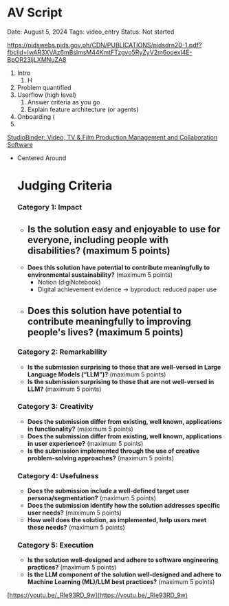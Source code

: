 # AV Script

Date: August 5, 2024
Tags: video_entry
Status: Not started

https://pidswebs.pids.gov.ph/CDN/PUBLICATIONS/pidsdrn20-1.pdf?fbclid=IwAR3XVAz6mBslmsM44KmtFTzgvo5RyZyV2m6ooexI4E-BpOR23ljLXMNuZA8

1. Intro
    1. H
2. Problem quantified
3. Userflow (high level)
    1. Answer criteria as you go
    2. Explain feature architecture (or agents)
4. Onboarding (
5. 

[StudioBinder: Video, TV & Film Production Management and Collaboration Software](https://app.studiobinder.com/company/66b0c6a66a61656712e2a641/currentUser/66b0c6a66a61656712e2a641/projects/66b0c6f49a4c25fa5c561a62/avscript/66b0cae7bc4f5b632cece7d3/version/66b0cae7bc4f5b632cece7d9)

- Centered Around
    
    # Judging Criteria
    
    ### **Category 1: Impact**
    
    - **Is the solution easy and enjoyable to use for everyone, including people with disabilities?** (maximum 5 points)
        - 
    - **Does this solution have potential to contribute meaningfully to environmental sustainability?** (maximum 5 points)
        - Notion (digiNotebook)
        - Digital achievement evidence → byproduct: reduced paper use
    - **Does this solution have potential to contribute meaningfully to improving people's lives?** (maximum 5 points)
        - 
    
    ### **Category 2: Remarkability**
    
    - **Is the submission surprising to those that are well-versed in Large Language Models (“LLM”)?** (maximum 5 points)
    - **Is the submission surprising to those that are not well-versed in LLM?** (maximum 5 points)
    
    ### **Category 3: Creativity**
    
    - **Does the submission differ from existing, well known, applications in functionality?** (maximum 5 points)
    - **Does the submission differ from existing, well known, applications in user experience?** (maximum 5 points)
    - **Is the submission implemented through the use of creative problem-solving approaches?** (maximum 5 points)
    
    ### **Category 4: Usefulness**
    
    - **Does the submission include a well-defined target user persona/segmentation?** (maximum 5 points)
    - **Does the submission identify how the solution addresses specific user needs?** (maximum 5 points)
    - **How well does the solution, as implemented, help users meet these needs?** (maximum 5 points)
    
    ### **Category 5: Execution**
    
    - **Is the solution well-designed and adhere to software engineering practices?** (maximum 5 points)
    - **Is the LLM component of the solution well-designed and adhere to Machine Learning (ML)/LLM best practices?** (maximum 5 points)

[https://youtu.be/_Rle93RD_9w](https://youtu.be/_Rle93RD_9w)